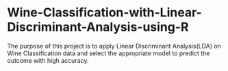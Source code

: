 # Wine-Classification-with-Linear-Discriminant-Analysis-using-R
The purpose of this project is to apply Linear Discriminant Analysis(LDA) on Wine Classification data and select the appropriate model to predict the outcome with high accuracy.
